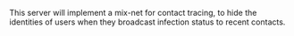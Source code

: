 This server will implement a mix-net for contact tracing, to hide the identities of users when they broadcast infection status to recent contacts.
